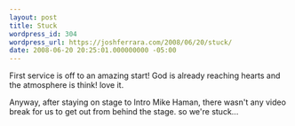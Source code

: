 ```yaml
---
layout: post
title: Stuck
wordpress_id: 304
wordpress_url: https://joshferrara.com/2008/06/20/stuck/
date: 2008-06-20 20:25:01.000000000 -05:00
---
```

<!--Mime Type of File is image/jpeg --><div class="postie-image-div"><a href="https://joshferrara.com/wp-photos/20080620-212501-1.jpg"><img src="https://joshferrara.com/wp-photos/thumb.20080620-212501-1.jpg" alt="" style="3px;" class="postie-image" /></a></div> First service is off to an amazing start! God is already reaching hearts and the atmosphere is think! love it.
Anyway, after staying on stage to Intro Mike Haman, there wasn't any video  break for us to get out from behind the stage. so we're stuck...
